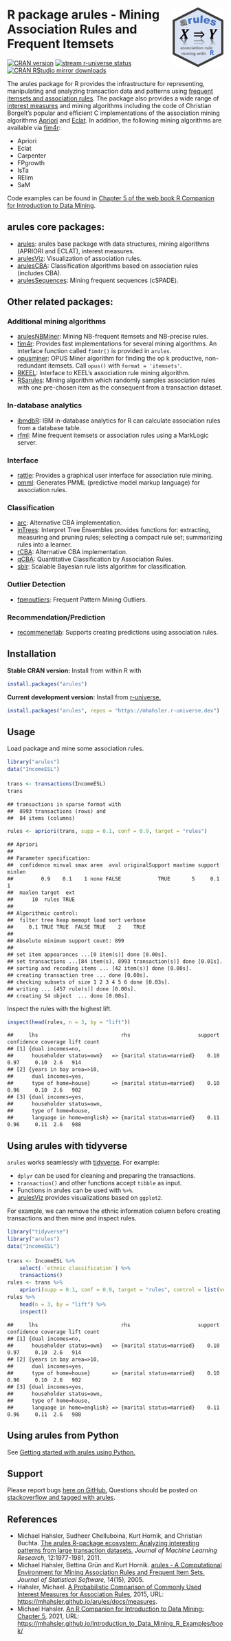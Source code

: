 
# <img src="man/figures/logo.svg" align="right" height="139" /> R package arules - Mining Association Rules and Frequent Itemsets

[![CRAN
version](http://www.r-pkg.org/badges/version/arules)](https://CRAN.R-project.org/package=arules)
[![stream r-universe
status](https://mhahsler.r-universe.dev/badges/arules)](https://mhahsler.r-universe.dev/arules)
[![CRAN RStudio mirror
downloads](http://cranlogs.r-pkg.org/badges/arules)](https://CRAN.R-project.org/package=arules)

The arules package for R provides the infrastructure for representing,
manipulating and analyzing transaction data and patterns using [frequent
itemsets and association
rules](https://en.wikipedia.org/wiki/Association_rule_learning). The
package also provides a wide range of [interest
measures](https://mhahsler.github.io/arules/docs/measures) and mining
algorithms including the code of Christian Borgelt’s popular and
efficient C implementations of the association mining algorithms
[Apriori](https://borgelt.net/apriori.html) and
[Eclat](https://borgelt.net/eclat.html). In addition, the following
mining algorithms are available via
[fim4r](https://borgelt.net/fim4r.html):

- Apriori
- Eclat
- Carpenter
- FPgrowth
- IsTa
- RElim
- SaM

Code examples can be found in [Chapter 5 of the web book R Companion for
Introduction to Data
Mining](https://mhahsler.github.io/Introduction_to_Data_Mining_R_Examples/book/association-analysis-basic-concepts-and-algorithms.html).

## arules core packages:

- [arules](https://cran.r-project.org/package=arules): arules base
  package with data structures, mining algorithms (APRIORI and ECLAT),
  interest measures.
- [arulesViz](https://github.com/mhahsler/arulesViz): Visualization of
  association rules.
- [arulesCBA](https://github.com/ianstenbit/arulesCBA): Classification
  algorithms based on association rules (includes CBA).  
- [arulesSequences](https://cran.r-project.org/package=arulesSequences):
  Mining frequent sequences (cSPADE).

## Other related packages:

### Additional mining algorithms

- [arulesNBMiner](https://github.com/mhahsler/arulesNBMiner): Mining
  NB-frequent itemsets and NB-precise rules.
- [fim4r](https://borgelt.net/fim4r.html): Provides fast implementations
  for several mining algorithms. An interface function called `fim4r()`
  is provided in `arules`.
- [opusminer](https://cran.r-project.org/package=opusminer): OPUS Miner
  algorithm for finding the op k productive, non-redundant itemsets.
  Call `opus()` with `format = 'itemsets'`.
- [RKEEL](https://cran.r-project.org/package=RKEEL): Interface to KEEL’s
  association rule mining algorithm.
- [RSarules](https://cran.r-project.org/package=RSarules): Mining
  algorithm which randomly samples association rules with one pre-chosen
  item as the consequent from a transaction dataset.

### In-database analytics

- [ibmdbR](https://cran.r-project.org/package=ibmdbR): IBM in-database
  analytics for R can calculate association rules from a database table.
- [rfml](https://cran.r-project.org/package=rfml): Mine frequent
  itemsets or association rules using a MarkLogic server.

### Interface

- [rattle](https://cran.r-project.org/package=rattle): Provides a
  graphical user interface for association rule mining.
- [pmml](https://cran.r-project.org/package=pmml): Generates PMML
  (predictive model markup language) for association rules.

### Classification

- [arc](https://cran.r-project.org/package=arc): Alternative CBA
  implementation.
- [inTrees](https://cran.r-project.org/package=inTrees): Interpret Tree
  Ensembles provides functions for: extracting, measuring and pruning
  rules; selecting a compact rule set; summarizing rules into a learner.
- [rCBA](https://cran.r-project.org/package=rCBA): Alternative CBA
  implementation.
- [qCBA](https://cran.r-project.org/package=qCBA): Quantitative
  Classification by Association Rules.
- [sblr](https://cran.r-project.org/package=sbrl): Scalable Bayesian
  rule lists algorithm for classification.

### Outlier Detection

- [fpmoutliers](https://cran.r-project.org/package=fpmoutliers):
  Frequent Pattern Mining Outliers.

### Recommendation/Prediction

- [recommenerlab](https://github.com/mhahsler/recommenderlab): Supports
  creating predictions using association rules.

## Installation

**Stable CRAN version:** Install from within R with

``` r
install.packages("arules")
```

**Current development version:** Install from
[r-universe.](https://mhahsler.r-universe.dev/arules)

``` r
install.packages("arules", repos = "https://mhahsler.r-universe.dev")
```

## Usage

Load package and mine some association rules.

``` r
library("arules")
data("IncomeESL")

trans <- transactions(IncomeESL)
trans
```

    ## transactions in sparse format with
    ##  8993 transactions (rows) and
    ##  84 items (columns)

``` r
rules <- apriori(trans, supp = 0.1, conf = 0.9, target = "rules")
```

    ## Apriori
    ## 
    ## Parameter specification:
    ##  confidence minval smax arem  aval originalSupport maxtime support minlen
    ##         0.9    0.1    1 none FALSE            TRUE       5     0.1      1
    ##  maxlen target  ext
    ##      10  rules TRUE
    ## 
    ## Algorithmic control:
    ##  filter tree heap memopt load sort verbose
    ##     0.1 TRUE TRUE  FALSE TRUE    2    TRUE
    ## 
    ## Absolute minimum support count: 899 
    ## 
    ## set item appearances ...[0 item(s)] done [0.00s].
    ## set transactions ...[84 item(s), 8993 transaction(s)] done [0.01s].
    ## sorting and recoding items ... [42 item(s)] done [0.00s].
    ## creating transaction tree ... done [0.00s].
    ## checking subsets of size 1 2 3 4 5 6 done [0.03s].
    ## writing ... [457 rule(s)] done [0.00s].
    ## creating S4 object  ... done [0.00s].

Inspect the rules with the highest lift.

``` r
inspect(head(rules, n = 3, by = "lift"))
```

    ##     lhs                           rhs                      support confidence coverage lift count
    ## [1] {dual incomes=no,                                                                            
    ##      householder status=own}   => {marital status=married}    0.10       0.97     0.10  2.6   914
    ## [2] {years in bay area=>10,                                                                      
    ##      dual incomes=yes,                                                                           
    ##      type of home=house}       => {marital status=married}    0.10       0.96     0.10  2.6   902
    ## [3] {dual incomes=yes,                                                                           
    ##      householder status=own,                                                                     
    ##      type of home=house,                                                                         
    ##      language in home=english} => {marital status=married}    0.11       0.96     0.11  2.6   988

## Using arules with tidyverse

`arules` works seamlessly with [tidyverse](https://www.tidyverse.org/).
For example:

- `dplyr` can be used for cleaning and preparing the transactions.
- `transaction()` and other functions accept `tibble` as input.
- Functions in arules can be used with `%>%`.
- [arulesViz](https://github.com/mhahsler/arulesViz) provides
  visualizations based on `ggplot2`.

For example, we can remove the ethnic information column before creating
transactions and then mine and inspect rules.

``` r
library("tidyverse")
library("arules")
data("IncomeESL")

trans <- IncomeESL %>%
    select(-`ethnic classification`) %>%
    transactions()
rules <- trans %>%
    apriori(supp = 0.1, conf = 0.9, target = "rules", control = list(verbose = FALSE))
rules %>%
    head(n = 3, by = "lift") %>%
    inspect()
```

    ##     lhs                           rhs                      support confidence coverage lift count
    ## [1] {dual incomes=no,                                                                            
    ##      householder status=own}   => {marital status=married}    0.10       0.97     0.10  2.6   914
    ## [2] {years in bay area=>10,                                                                      
    ##      dual incomes=yes,                                                                           
    ##      type of home=house}       => {marital status=married}    0.10       0.96     0.10  2.6   902
    ## [3] {dual incomes=yes,                                                                           
    ##      householder status=own,                                                                     
    ##      type of home=house,                                                                         
    ##      language in home=english} => {marital status=married}    0.11       0.96     0.11  2.6   988

## Using arules from Python

See [Getting started with arules using
Python.](https://mhahsler.github.io/arules/docs/python/arules_python.html)

## Support

Please report bugs [here on
GitHub.](https://github.com/mhahsler/arules/issues) Questions should be
posted on [stackoverflow and tagged with
arules](https://stackoverflow.com/questions/tagged/arules).

## References

- Michael Hahsler, Sudheer Chelluboina, Kurt Hornik, and Christian
  Buchta. [The arules R-package ecosystem: Analyzing interesting
  patterns from large transaction
  datasets.](https://jmlr.csail.mit.edu/papers/v12/hahsler11a.html)
  *Journal of Machine Learning Research,* 12:1977-1981, 2011.
- Michael Hahsler, Bettina Grün and Kurt Hornik. [arules - A
  Computational Environment for Mining Association Rules and Frequent
  Item Sets.](https://dx.doi.org/10.18637/jss.v014.i15) *Journal of
  Statistical Software,* 14(15), 2005.
- Hahsler, Michael. [A Probabilistic Comparison of Commonly Used
  Interest Measures for Association
  Rules](https://mhahsler.github.io/arules/docs/measures), 2015, URL:
  <https://mhahsler.github.io/arules/docs/measures>.
- Michael Hahsler. [An R Companion for Introduction to Data Mining:
  Chapter
  5](https://mhahsler.github.io/Introduction_to_Data_Mining_R_Examples/book/association-analysis-basic-concepts-and-algorithms.html),
  2021, URL:
  <https://mhahsler.github.io/Introduction_to_Data_Mining_R_Examples/book/>

